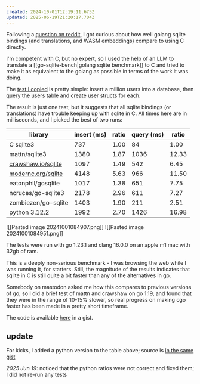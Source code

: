 ```yaml
---
created: 2024-10-01T12:19:11.675Z
updated: 2025-06-19T21:20:17.704Z
---
```

Following a [question on reddit](https://www.reddit.com/r/golang/comments/1ft4udf/performance_write_intensive_sqlite_mattngosqlite3/), I got curious about how well golang sqlite bindings (and translations, and WASM embeddings) compare to using C directly.

I'm competent with C, but no expert, so I used the help of an LLM to translate a [[go-sqlite-bench|golang sqlite benchmark]] to C and tried to make it as equivalent to the golang as possible in terms of the work it was doing.

The [test I copied](https://github.com/cvilsmeier/go-sqlite-bench/blob/b0e7d08b69d685fc20fcbf4ac4de5f57b73c3720/app/app.go#L93) is pretty simple: insert a million users into a database, then query the users table and create user structs for each.

The result is just one test, but it suggests that all sqlite bindings (or translations) have trouble keeping up with sqlite in C. All times here are in milliseconds, and I picked the best of two runs:

| library                                         | insert (ms) | ratio | query (ms) | ratio |
| ----------------------------------------------- | ----------- | ----- | ---------- | ----- |
| C sqlite3                                       | 737         | 1.00  | 84         | 1.00  |
| mattn/sqlite3                                   | 1380        | 1.87  | 1036       | 12.33 |
| [crawshaw.io/sqlite](http://crawshaw.io/sqlite) | 1097        | 1.49  | 542        | 6.45  |
| [modernc.org/sqlite](http://modernc.org/sqlite) | 4148        | 5.63  | 966        | 11.50 |
| eatonphil/gosqlite                              | 1017        | 1.38  | 651        | 7.75  |
| ncruces/go-sqlite3                              | 2178        | 2.96  | 611        | 7.27  |
| zombiezen/go-sqlite                             | 1403        | 1.90  | 211        | 2.51  |
| python 3.12.2                                   | 1992        | 2.70  | 1426       | 16.98 |

![[Pasted image 20241001084907.png]]
![[Pasted image 20241001084951.png]]


The tests were run with go 1.23.1 and clang 16.0.0 on an apple m1 mac with 32gb of ram.

This is a deeply non-serious benchmark - I was browsing the web while I was running it, for starters. Still, the magnitude of the results indicates that sqlite in C is still quite a bit faster than any of the alternatives in go.

Somebody on mastodon asked me how this compares to previous versions of go, so I did a brief test of mattn and crawshaw on go 1.19, and found that they were in the range of 10-15% slower, so real progress on making cgo faster has been made in a pretty short timeframe.

The code is available [here](https://gist.github.com/llimllib/4cb06c5fe7439aa7f3cb67a818fa230d#file-sqlite-c) in a gist.

## update

For kicks, I added a python version to the table above; source is [in the same gist](https://gist.github.com/llimllib/4cb06c5fe7439aa7f3cb67a818fa230d#file-bench-py)

_2025 Jun 19_: noticed that the python ratios were not correct and fixed them; I did not re-run any tests
